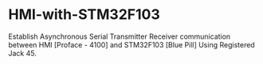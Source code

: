 # HMI-with-STM32F103
Establish Asynchronous Serial Transmitter Receiver communication between HMI [Proface - 4100] and STM32F103 [Blue Pill]  Using Registered Jack 45. 
